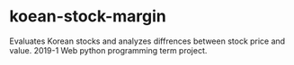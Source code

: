 # koean-stock-margin
Evaluates Korean stocks and analyzes diffrences between stock price and value. 2019-1 Web python programming term project.
